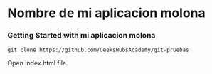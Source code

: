 # Nombre de mi aplicacion molona

### Getting Started with mi aplicacion molona
```
git clone https://github.com/GeeksHubsAcademy/git-pruebas
```
Open index.html file
